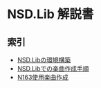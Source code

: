 # NSD.Lib 解説書

## 索引

- [NSD.Libの環境構築](環境構築.md)
- [NSD.Libでの楽曲作成手順](楽曲作成.md)
- [N163使用楽曲作成](N163.md)